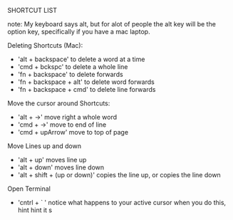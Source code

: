 SHORTCUT LIST

note: 
  My keyboard says alt, but for alot of people the alt key will be the option key, specifically if you have a mac laptop. 

Deleting Shortcuts (Mac):
- 'alt + backspace' to delete a word at a time
- 'cmd + bckspc' to delete a whole line
- 'fn + backspace' to delete forwards
- 'fn + backspace + alt' to delete word forwards
- 'fn + backspace + cmd' to delete line forwards

Move the cursor around Shortcuts:
- 'alt + ->' move right a whole word
- 'cmd + ->' move to end of line
- 'cmd + upArrow' move to top of page

Move Lines up and down
- 'alt + up' moves line up
- 'alt + down' moves line down
- 'alt + shift + (up or down)' copies the line up, or copies the line down
  
Open Terminal
- 'cntrl + ` '
notice what happens to your active cursor when you do this, hint hint it s
